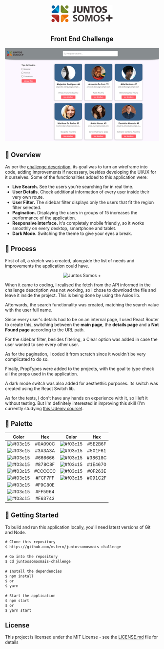 <p align="center">
  <img src="public/logo.svg" width="200" alt="Juntos Somos +">
</p>

# 

<h2 align="center">
	Front End Challenge
</h2>

![Application Preview](/print.png)

## 📙 Overview

As per the [challenge description](https://github.com/juntossomosmais/frontend-challenge/blob/master/README.md), its goal was to turn an wireframe into code, adding improvements if necessary, besides developing the UI/UX for it ourselves. Some of the functionalities added to this application were:

- **Live Search.** See the users you're searching for in real time.
- **User Details.** Check additional information of every user inside their very own route.
- **User Filter.** The sidebar filter displays only the users that fit the region filter selected.
- **Pagination.** Displaying the users in groups of 15 increases the performance of the application.
- **Responsive interface.** It's completely mobile friendly, so it works smoothly on every desktop, smartphone and tablet.
- **Dark Mode.** Switching the theme to give your eyes a break.

## 🔨 Process

First of all, a sketch was created, alongside the list of needs and improvements the application could have.

<p align="center">
  <img src="sketch.png" width="300" alt="Juntos Somos +">
</p>

When it came to coding, I realised the fetch from the API informed in the challenge description was not working, so I chose to download the file and leave it inside the project. This is being done by using the Axios lib.

Afterwards, the search functionality was created, matching the search value with the user full name.

Since every user's details had to be on an internal page, I used React Router to create this, switching between the **main page**, the **details page** and a **Not Found page** according to the URL path.

For the sidebar filter, besides filtering, a Clear option was added in case the user wanted to see every other user.

As for the pagination, I coded it from scratch since it wouldn't be very complicated to do so.

Finally, PropTypes were added to the projects, with the goal to type check all the props used in the application.

A dark mode switch was also added for aesthethic purposes. Its switch was created using the React Switch lib.

As for the tests, I don't have any hands on experience with it, so I left it without testing. But I'm definitely interested in improving this skill (I'm currently studying [this Udemy course](https://www.udemy.com/course/js-com-tdd-na-pratica)).


## 🎨 Palette

| Color                            | Hex                             | Color                            | Hex                             |                                                        
| -------------                    |:-------------:                  | -------------                    |:-------------:                  |
| ![#f03c15](https://placehold.it/15/0A090C/000000?text=+) | #0A090C | ![#f03c15](https://placehold.it/15/5E2B6F/000000?text=+) | #5E2B6F |
| ![#f03c15](https://placehold.it/15/3a3a3a/000000?text=+) | #3A3A3A | ![#f03c15](https://placehold.it/15/501F61/000000?text=+) | #501F61 |
| ![#f03c15](https://placehold.it/15/666666/000000?text=+) | #666666 | ![#f03c15](https://placehold.it/15/38618C/000000?text=+) | #38618C |
| ![#f03c15](https://placehold.it/15/878C8F/000000?text=+) | #878C8F | ![#f03c15](https://placehold.it/15/1E4670/000000?text=+) | #1E4670 |
| ![#f03c15](https://placehold.it/15/CCCCCC/000000?text=+) | #CCCCCC | ![#f03c15](https://placehold.it/15/0F263E/000000?text=+) | #0F263E |
| ![#f03c15](https://placehold.it/15/FCF7FF/000000?text=+) | #FCF7FF | ![#f03c15](https://placehold.it/15/091C2F/000000?text=+) | #091C2F |
| ![#f03c15](https://placehold.it/15/F9C80E/000000?text=+) | #F9C80E |
| ![#f03c15](https://placehold.it/15/FF5964/000000?text=+) | #FF5964 |
| ![#f03c15](https://placehold.it/15/E63743/000000?text=+) | #E63743 |





## 💾 Getting Started
To build and run this application locally, you'll need latest versions of Git and Node.

```
# Clone this repository
$ https://github.com/msfern/juntossomosmais-challenge

# Go into the repository
$ cd juntossomosmais-challenge

# Install the dependencies
$ npm install 
$ or
$ yarn

# Start the application
$ npm start 
$ or
$ yarn start
```

## License

This project is licensed under the MIT License - see the [LICENSE.md](LICENSE.md) file for details